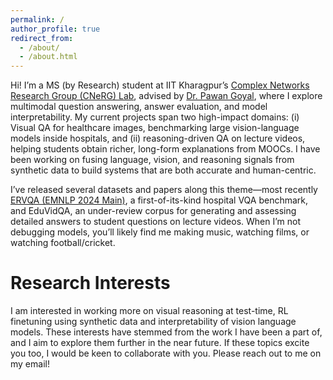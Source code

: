 ```yaml
---
permalink: /
author_profile: true
redirect_from: 
  - /about/
  - /about.html
---
```


Hi! I’m a MS (by Research) student at IIT Kharagpur’s [Complex Networks Research Group (CNeRG) Lab](https://cnerg-iitkgp.github.io/), advised by [Dr. Pawan Goyal](https://cse.iitkgp.ac.in/~pawang/), where I explore multimodal question answering, answer evaluation, and model interpretability. My current projects span two high-impact domains: (i) Visual QA for healthcare images, benchmarking large vision-language models inside hospitals, and (ii) reasoning-driven QA on lecture videos, helping students obtain richer, long-form explanations from MOOCs. I have been working on fusing language, vision, and reasoning signals from synthetic data to build systems that are both accurate and human-centric.

I’ve released several datasets and papers along this theme—most recently [ERVQA (EMNLP 2024 Main)](https://arxiv.org/abs/2410.06420), a first-of-its-kind hospital VQA benchmark, and EduVidQA, an under-review corpus for generating and assessing detailed answers to student questions on lecture videos. When I’m not debugging models, you’ll likely find me making music, watching films, or watching football/cricket.

# Research Interests
I am interested in working more on visual reasoning at test-time, RL finetuning using synthetic data and interpretability of vision language models. These interests have stemmed from the work I have been a part of, and I aim to explore them further in the near future. If these topics excite you too, I would be keen to collaborate with you. Please reach out to me on my email!
